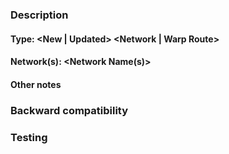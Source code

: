 ### Description

#### Type: <New | Updated> <Network | Warp Route>

#### Network(s): <Network Name(s)>

#### Other notes

### Backward compatibility

<!--
Are these changes backward compatible? Note, additions are backwards compatible.

Yes/No
-->

### Testing

<!--
Have any new metadata configs and deployment addresses been used with any Hyperlane tooling, such as the CLI?
-->
